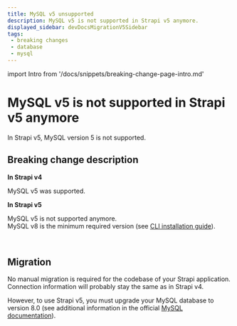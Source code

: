 ```yaml
---
title: MySQL v5 unsupported
description: MySQL v5 is not supported in Strapi v5 anymore.
displayed_sidebar: devDocsMigrationV5Sidebar
tags:
 - breaking changes
 - database
 - mysql
---
```


import Intro from '/docs/snippets/breaking-change-page-intro.md'

# MySQL v5 is not supported in Strapi v5 anymore

In Strapi v5, MySQL version 5 is not supported.<Intro />

## Breaking change description

<SideBySideContainer>

<SideBySideColumn>

**In Strapi v4**

MySQL v5 was supported.

</SideBySideColumn>

<SideBySideColumn>

**In Strapi v5**

MySQL v5 is not supported anymore.<br />
MySQL v8 is the minimum required version (see [CLI installation guide](/dev-docs/installation/cli)).

</SideBySideColumn>

</SideBySideContainer>

<br />

## Migration

<!-- TODO: update this sentence -->
No manual migration is required for the codebase of your Strapi application.
Connection information will probably stay the same as in Strapi v4.

However, to use Strapi v5, you must upgrade your MySQL database to version 8.0 (see additional information in the official [MySQL documentation](https://dev.mysql.com/doc/relnotes/mysql/8.0/en/)).
